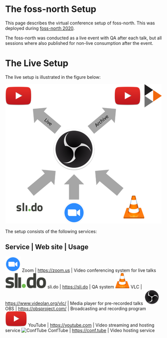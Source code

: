 # The foss-north Setup

This page describes the virtual conference setup of foss-north. This was deployed during [foss-north 2020](https://foss-north.se/2020).

The foss-north was conducted as a live event with QA after each talk, but all sessions where also published for non-live consumption after the event.

# The Live Setup

The live setup is illustrated in the figure below:

![Image fo the foss-north setup](images/fn-overview.png)

The setup consists of the following services:

Service | Web site | Usage
--------------------------
![Zoom](images/logo-zm.png) Zoom | https://zoom.us | Video conferencing system for live talks
![sli.do](images/logo-sdo.png) sli.do | https://sli.do | QA system
![VLC](images/logo-vlc.png) VLC | https://www.videolan.org/vlc/ | Media player for pre-recorded talks
![OBS](images/logo-obs.png) OBS | https://obsproject.com/ | Broadcasting and recording program
![YouTube](images/logo-yt.png) YouTube | https://youtube.com | Video streaming and hosting service
![ConfTube](images/logo-ct.png) ConfTube | https://conf.tube | Video hosting service

